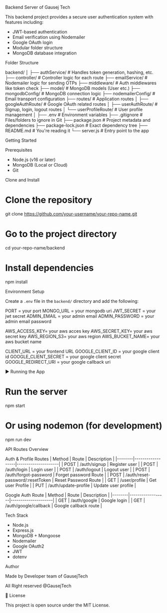 
Backend Server of Gausej Tech

This backend project provides a secure user authentication system with features including:

-  JWT-based authentication
-  Email verification using Nodemailer
-  Google OAuth login
-  Modular folder structure
-  MongoDB database integration

 Folder Structure

backend/
│
├── authService/              # Handles token generation, hashing, etc.
├── controller/               # Controller logic for each route
├── emailService/             # Nodemailer logic for sending OTPs
├── middleware/               # Auth middlewares like token check
├── model/                    # MongoDB models (User etc.)
├── mongodbConfig/            # MongoDB connection logic
├── nodemailerConfig/         # Email transport configuration
├── routes/                   # Application routes
│   ├── googleAuthRoute/      # Google OAuth related routes
│   ├── userAuthRoute/        # Signup, login, logout routes
│   └── userProfileRoute/     # User profile management
│
├── .env                      # Environment variables
├── .gitignore                # Files/folders to ignore in Git
├── package.json              # Project metadata and dependencies
├── package-lock.json         # Exact dependency tree
├── README.md                 # You're reading it 
└── server.js                 # Entry point to the app

 Getting Started

 Prerequisites
- Node.js (v16 or later)
- MongoDB (Local or Cloud)
- Git

 Clone and Install

# Clone the repository
git clone https://github.com/your-username/your-repo-name.git

# Go to the project directory
cd your-repo-name/backend

# Install dependencies
npm install

 Environment Setup

Create a `.env` file in the `backend/` directory and add the following:

PORT = your port
MONGO_URL =   your mongodb uri
JWT_SECRET = your jwt secret
ADMIN_EMAIL = your admin email
ADMIN_PASSWORD = your admin email password

AWS_ACCESS_KEY= your aws acces key
AWS_SECRET_KEY= your aws secret key
AWS_REGION_S3= your aws region
AWS_BUCKET_NAME= your aws bucket name

CLIENT_URL = your frontend URL
GOOGLE_CLIENT_ID = your google client id
GOOGLE_CLIENT_SECRET = your google client secret
GOOGLE_REDIRECT_URI = your google callback uri

▶ Running the App

# Run the server
npm start

# Or using nodemon (for development)
npm run dev

 API Routes Overview

Auth & Profile Routes
| Method | Route           | Description         |
|--------|------------------|---------------------|
| POST   | /auth/signup     | Register user       |
| POST   | /auth/login      | Login user          |
| POST    | /auth/logout     | Logout user         |
| POST    | /auth/forgot-password        | Forget password Route       |
| POST   | /auth/reset-password/:resetToken     | Reset Password Route  |
| GET    | /user/profile   | Get user Profile |
| PUT    | /auth/update-profile    | Update user profile  |

Google Auth Route
| Method | Route           | Description         |
|--------|------------------|---------------------|
| GET    | /auth/google     | Google login        |
| GET    | /auth/google/callback  | Google callback route  |



 Tech Stack

- Node.js
- Express.js
- MongoDB + Mongoose
- Nodemailer
- Google OAuth2
- JWT
- dotenv

 Author

Made by Developer team of GausejTech

All Right reserved @GausejTech

📃 License

This project is open source under the MIT License.
